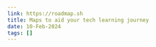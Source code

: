 ```yaml
---
link: https://roadmap.sh
title: Maps to aid your tech learning journey
date: 10-Feb-2024
tags: []
---
```


